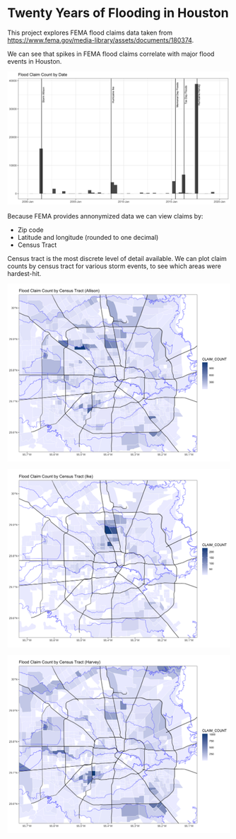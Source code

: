# Twenty Years of Flooding in Houston


This project explores FEMA flood claims data taken from https://www.fema.gov/media-library/assets/documents/180374.

We can see that spikes in FEMA flood claims correlate with major flood events in Houston.

![Flood Claims](./plots/claims_by_date.png) 

Because FEMA provides annonymized data we can view claims by:

* Zip code
* Latitude and longitude (rounded to one decimal)
* Census Tract

Census tract is the most discrete level of detail available. We can plot claim counts by census tract for various storm events, to see which areas were hardest-hit.

![Flood Claims - Storm Allison](./plots/Map_Allison.png) 

![Flood Claims - Hurricaine Ike](./plots/Map_Ike.png) 

![Flood Claims - Hurricaine Harvey](./plots/Map_Harvey.png) 